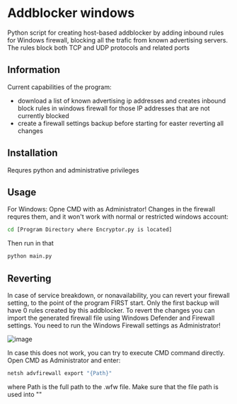 Addblocker windows
=================

Python script for creating host-based addblocker by adding inbound rules for Windows firewall, blocking all the trafic from known advertising servers. The rules block both TCP and UDP protocols and related ports

Information
-----------
Current capabilities of the program:

* download a list of known advertising ip addresses and creates inbound block rules in windows firewall for those IP addresses that are not currently blocked
* create a firewall settings backup before starting for easter reverting all changes
  
Installation
------------
Requres python and administrative privileges

Usage
------------
For Windows: 
Opne CMD with as Administrator! Changes in the firewall requres them, and it won't work with normal or restricted windows account:
    
```bash
cd [Program Directory where Encryptor.py is located] 
```
Then run in that 
```bash
python main.py
```
Reverting
---------
In case of service breakdown, or nonavailability, you can revert your firewall setting, to the point of the program FIRST start. Only the first backup will have 0 rules created by this addblocker.
To revert the changes you can import the generated firewall file using Windows Defender and Firewall settings. You need to run the Windows Firewall settings as Administrator!

![image](https://github.com/jerih0n/Addblocker_windows/assets/17022129/538bc711-ce29-4d6a-a122-1991014d9643)


In case this does not work, you can try to execute CMD command directly. Open CMD as Administrator and enter:
```bash
netsh advfirewall export "{Path}" 
```
where Path is the full path to the .wfw file. Make sure that the file path is used into ""

